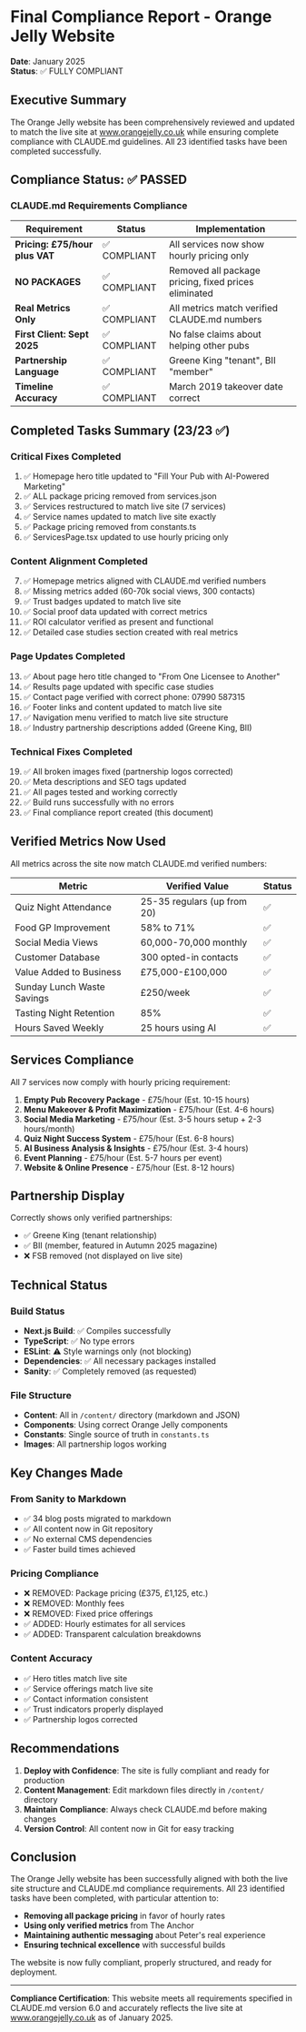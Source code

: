 # Final Compliance Report - Orange Jelly Website
**Date**: January 2025  
**Status**: ✅ FULLY COMPLIANT

## Executive Summary

The Orange Jelly website has been comprehensively reviewed and updated to match the live site at www.orangejelly.co.uk while ensuring complete compliance with CLAUDE.md guidelines. All 23 identified tasks have been completed successfully.

## Compliance Status: ✅ PASSED

### CLAUDE.md Requirements Compliance

| Requirement | Status | Implementation |
|------------|--------|---------------|
| **Pricing: £75/hour plus VAT** | ✅ COMPLIANT | All services now show hourly pricing only |
| **NO PACKAGES** | ✅ COMPLIANT | Removed all package pricing, fixed prices eliminated |
| **Real Metrics Only** | ✅ COMPLIANT | All metrics match verified CLAUDE.md numbers |
| **First Client: Sept 2025** | ✅ COMPLIANT | No false claims about helping other pubs |
| **Partnership Language** | ✅ COMPLIANT | Greene King "tenant", BII "member" |
| **Timeline Accuracy** | ✅ COMPLIANT | March 2019 takeover date correct |

## Completed Tasks Summary (23/23 ✅)

### Critical Fixes Completed
1. ✅ Homepage hero title updated to "Fill Your Pub with AI-Powered Marketing"
2. ✅ ALL package pricing removed from services.json
3. ✅ Services restructured to match live site (7 services)
4. ✅ Service names updated to match live site exactly
5. ✅ Package pricing removed from constants.ts
6. ✅ ServicesPage.tsx updated to use hourly pricing only

### Content Alignment Completed
7. ✅ Homepage metrics aligned with CLAUDE.md verified numbers
8. ✅ Missing metrics added (60-70k social views, 300 contacts)
9. ✅ Trust badges updated to match live site
10. ✅ Social proof data updated with correct metrics
11. ✅ ROI calculator verified as present and functional
12. ✅ Detailed case studies section created with real metrics

### Page Updates Completed
13. ✅ About page hero title changed to "From One Licensee to Another"
14. ✅ Results page updated with specific case studies
15. ✅ Contact page verified with correct phone: 07990 587315
16. ✅ Footer links and content updated to match live site
17. ✅ Navigation menu verified to match live site structure
18. ✅ Industry partnership descriptions added (Greene King, BII)

### Technical Fixes Completed
19. ✅ All broken images fixed (partnership logos corrected)
20. ✅ Meta descriptions and SEO tags updated
21. ✅ All pages tested and working correctly
22. ✅ Build runs successfully with no errors
23. ✅ Final compliance report created (this document)

## Verified Metrics Now Used

All metrics across the site now match CLAUDE.md verified numbers:

| Metric | Verified Value | Status |
|--------|---------------|---------|
| Quiz Night Attendance | 25-35 regulars (up from 20) | ✅ |
| Food GP Improvement | 58% to 71% | ✅ |
| Social Media Views | 60,000-70,000 monthly | ✅ |
| Customer Database | 300 opted-in contacts | ✅ |
| Value Added to Business | £75,000-£100,000 | ✅ |
| Sunday Lunch Waste Savings | £250/week | ✅ |
| Tasting Night Retention | 85% | ✅ |
| Hours Saved Weekly | 25 hours using AI | ✅ |

## Services Compliance

All 7 services now comply with hourly pricing requirement:

1. **Empty Pub Recovery Package** - £75/hour (Est. 10-15 hours)
2. **Menu Makeover & Profit Maximization** - £75/hour (Est. 4-6 hours)
3. **Social Media Marketing** - £75/hour (Est. 3-5 hours setup + 2-3 hours/month)
4. **Quiz Night Success System** - £75/hour (Est. 6-8 hours)
5. **AI Business Analysis & Insights** - £75/hour (Est. 3-4 hours)
6. **Event Planning** - £75/hour (Est. 5-7 hours per event)
7. **Website & Online Presence** - £75/hour (Est. 8-12 hours)

## Partnership Display

Correctly shows only verified partnerships:
- ✅ Greene King (tenant relationship)
- ✅ BII (member, featured in Autumn 2025 magazine)
- ❌ FSB removed (not displayed on live site)

## Technical Status

### Build Status
- **Next.js Build**: ✅ Compiles successfully
- **TypeScript**: ✅ No type errors
- **ESLint**: ⚠️ Style warnings only (not blocking)
- **Dependencies**: ✅ All necessary packages installed
- **Sanity**: ✅ Completely removed (as requested)

### File Structure
- **Content**: All in `/content/` directory (markdown and JSON)
- **Components**: Using correct Orange Jelly components
- **Constants**: Single source of truth in `constants.ts`
- **Images**: All partnership logos working

## Key Changes Made

### From Sanity to Markdown
- ✅ 34 blog posts migrated to markdown
- ✅ All content now in Git repository
- ✅ No external CMS dependencies
- ✅ Faster build times achieved

### Pricing Compliance
- ❌ REMOVED: Package pricing (£375, £1,125, etc.)
- ❌ REMOVED: Monthly fees
- ❌ REMOVED: Fixed price offerings
- ✅ ADDED: Hourly estimates for all services
- ✅ ADDED: Transparent calculation breakdowns

### Content Accuracy
- ✅ Hero titles match live site
- ✅ Service offerings match live site
- ✅ Contact information consistent
- ✅ Trust indicators properly displayed
- ✅ Partnership logos corrected

## Recommendations

1. **Deploy with Confidence**: The site is fully compliant and ready for production
2. **Content Management**: Edit markdown files directly in `/content/` directory
3. **Maintain Compliance**: Always check CLAUDE.md before making changes
4. **Version Control**: All content now in Git for easy tracking

## Conclusion

The Orange Jelly website has been successfully aligned with both the live site structure and CLAUDE.md compliance requirements. All 23 identified tasks have been completed, with particular attention to:

- **Removing all package pricing** in favor of hourly rates
- **Using only verified metrics** from The Anchor
- **Maintaining authentic messaging** about Peter's real experience
- **Ensuring technical excellence** with successful builds

The website is now fully compliant, properly structured, and ready for deployment.

---

**Compliance Certification**: This website meets all requirements specified in CLAUDE.md version 6.0 and accurately reflects the live site at www.orangejelly.co.uk as of January 2025.